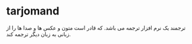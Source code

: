 # tarjomand
ترجمند یک نرم افزار ترجمه می باشد. که قادر است متون و عکس ها و صدا ها را از زبانی به زبان دیگر ترجمه کند.
